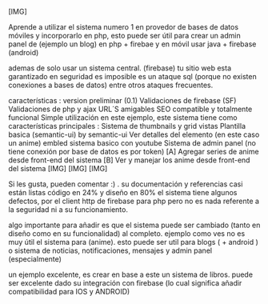 [IMG] 

Aprende a utilizar el sistema numero 1 en provedor de bases de datos móviles y incorporarlo en php, esto puede ser útil para crear un admin panel de (ejemplo un blog) en php + firebae y en móvil usar java + firebase (android)

ademas de solo usar un sistema central. (firebase) tu sitio web esta garantizado en seguridad es imposible es un ataque sql (porque no existen conexiones a bases de datos) entre otros ataques frecuentes. 

características : version preliminar (0.1)
Validaciones de firebase (SF)
Validaciones de php y ajax
URL´S amigables
SEO compatible y totalmente funcional
Simple utilización
en este ejemplo, este sistema tiene como características principales :
Sistema de thumbnails y grid vistas
Plantilla basica (semantic-ui) by semantic-ui
Ver detalles del elemento (en este caso un anime)
embled sistema basico con youtube
Sistema de admin panel (no tiene conexión por base de datos es por token)
[A] Agregar series de anime desde front-end del sistema
[B] Ver y manejar los anime desde front-end del sistema
[IMG] 
[IMG] 
[IMG] 

Si les gusta, pueden comentar :) . su documentación y referencias casi están listas código en 24% y diseño en 80% el sistema tiene algunos defectos, por el client http de firebase para php pero no es nada referente a la seguridad ni a su funcionamiento. 

algo importante para añadir es que el sistema puede ser cambiado (tanto en diseño como en su funcionalidad) al completo. ejemplo como ves no es muy útil el sistema para (anime). esto puede ser util para blogs ( + android ) o sistema de noticias, notificaciones, mensajes y admin panel (especialmente)

un ejemplo excelente, es crear en base a este un sistema de libros. puede ser excelente dado su integración con firebase (lo cual significa añadir compatibilidad para IOS y ANDROID) 